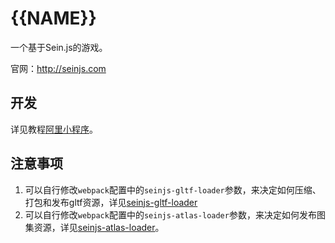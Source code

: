 # {{NAME}}

一个基于Sein.js的游戏。

官网：http://seinjs.com

## 开发

详见教程[阿里小程序](http://seinjs.com/cn/extension/containers/my-tiny-program)。

## 注意事项

1. 可以自行修改`webpack`配置中的`seinjs-gltf-loader`参数，来决定如何压缩、打包和发布gltf资源，详见[seinjs-gltf-loader](http://seinjs.com/cn/extension/toolchains/seinjs-gltf-loader)
2. 可以自行修改`webpack`配置中的`seinjs-atlas-loader`参数，来决定如何发布图集资源，详见[seinjs-atlas-loader](http://seinjs.com/cn/extension/toolchains/seinjs-atlas-loader)。
